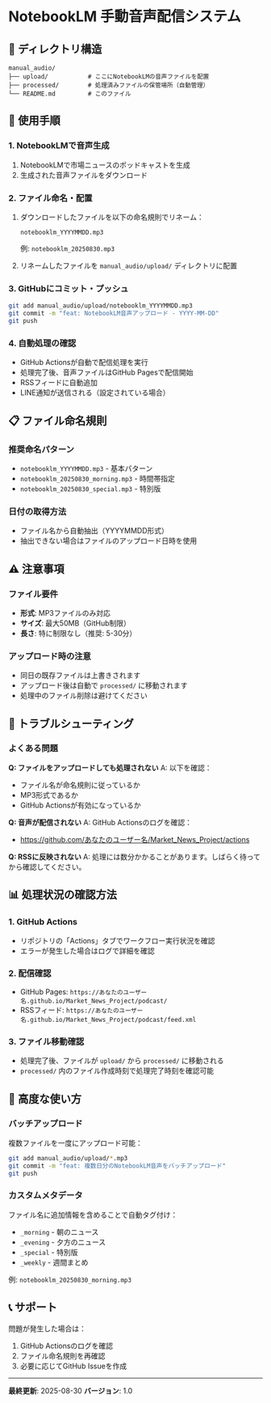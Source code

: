 # NotebookLM 手動音声配信システム

## 📁 ディレクトリ構造

```
manual_audio/
├── upload/           # ここにNotebookLMの音声ファイルを配置
├── processed/        # 処理済みファイルの保管場所（自動管理）
└── README.md         # このファイル
```

## 🎯 使用手順

### 1. NotebookLMで音声生成
1. NotebookLMで市場ニュースのポッドキャストを生成
2. 生成された音声ファイルをダウンロード

### 2. ファイル命名・配置
1. ダウンロードしたファイルを以下の命名規則でリネーム：
   ```
   notebooklm_YYYYMMDD.mp3
   ```
   例: `notebooklm_20250830.mp3`

2. リネームしたファイルを `manual_audio/upload/` ディレクトリに配置

### 3. GitHubにコミット・プッシュ
```bash
git add manual_audio/upload/notebooklm_YYYYMMDD.mp3
git commit -m "feat: NotebookLM音声アップロード - YYYY-MM-DD"
git push
```

### 4. 自動処理の確認
- GitHub Actionsが自動で配信処理を実行
- 処理完了後、音声ファイルはGitHub Pagesで配信開始
- RSSフィードに自動追加
- LINE通知が送信される（設定されている場合）

## 📋 ファイル命名規則

### 推奨命名パターン
- `notebooklm_YYYYMMDD.mp3` - 基本パターン
- `notebooklm_20250830_morning.mp3` - 時間帯指定
- `notebooklm_20250830_special.mp3` - 特別版

### 日付の取得方法
- ファイル名から自動抽出（YYYYMMDD形式）
- 抽出できない場合はファイルのアップロード日時を使用

## ⚠️ 注意事項

### ファイル要件
- **形式**: MP3ファイルのみ対応
- **サイズ**: 最大50MB（GitHub制限）
- **長さ**: 特に制限なし（推奨: 5-30分）

### アップロード時の注意
- 同日の既存ファイルは上書きされます
- アップロード後は自動で `processed/` に移動されます
- 処理中のファイル削除は避けてください

## 🔧 トラブルシューティング

### よくある問題

**Q: ファイルをアップロードしても処理されない**
A: 以下を確認：
- ファイル名が命名規則に従っているか
- MP3形式であるか
- GitHub Actionsが有効になっているか

**Q: 音声が配信されない**
A: GitHub Actionsのログを確認：
- https://github.com/あなたのユーザー名/Market_News_Project/actions

**Q: RSSに反映されない**
A: 処理には数分かかることがあります。しばらく待ってから確認してください。

## 📊 処理状況の確認方法

### 1. GitHub Actions
- リポジトリの「Actions」タブでワークフロー実行状況を確認
- エラーが発生した場合はログで詳細を確認

### 2. 配信確認
- GitHub Pages: `https://あなたのユーザー名.github.io/Market_News_Project/podcast/`
- RSSフィード: `https://あなたのユーザー名.github.io/Market_News_Project/podcast/feed.xml`

### 3. ファイル移動確認
- 処理完了後、ファイルが `upload/` から `processed/` に移動される
- `processed/` 内のファイル作成時刻で処理完了時刻を確認可能

## 🚀 高度な使い方

### バッチアップロード
複数ファイルを一度にアップロード可能：
```bash
git add manual_audio/upload/*.mp3
git commit -m "feat: 複数日分のNotebookLM音声をバッチアップロード"
git push
```

### カスタムメタデータ
ファイル名に追加情報を含めることで自動タグ付け：
- `_morning` - 朝のニュース
- `_evening` - 夕方のニュース
- `_special` - 特別版
- `_weekly` - 週間まとめ

例: `notebooklm_20250830_morning.mp3`

## 📞 サポート

問題が発生した場合は：
1. GitHub Actionsのログを確認
2. ファイル命名規則を再確認
3. 必要に応じてGitHub Issueを作成

---

**最終更新**: 2025-08-30
**バージョン**: 1.0